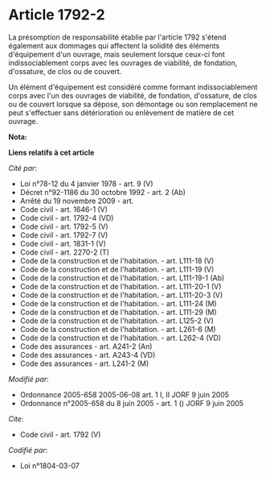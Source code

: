 # Article 1792-2

La présomption de responsabilité établie par l'article 1792 s'étend également aux dommages qui affectent la solidité des
éléments d'équipement d'un ouvrage, mais seulement lorsque ceux-ci font indissociablement corps avec les ouvrages de
viabilité, de fondation, d'ossature, de clos ou de couvert. 

Un élément d'équipement est considéré comme formant indissociablement corps avec l'un des ouvrages de viabilité, de
fondation, d'ossature, de clos ou de couvert lorsque sa dépose, son démontage ou son remplacement ne peut s'effectuer sans
détérioration ou enlèvement de matière de cet ouvrage.

**Nota:**



**Liens relatifs à cet article**

_Cité par_:

  - Loi n°78-12 du 4 janvier 1978 - art. 9 (V)
  - Décret n°92-1186 du 30 octobre 1992 - art. 2 (Ab)
  - Arrêté du 19 novembre 2009 - art.
  - Code civil - art. 1646-1 (V)
  - Code civil - art. 1792-4 (VD)
  - Code civil - art. 1792-5 (V)
  - Code civil - art. 1792-7 (V)
  - Code civil - art. 1831-1 (V)
  - Code civil - art. 2270-2 (T)
  - Code de la construction et de l'habitation. - art. L111-18 (V)
  - Code de la construction et de l'habitation. - art. L111-19 (V)
  - Code de la construction et de l'habitation. - art. L111-19-1 (Ab)
  - Code de la construction et de l'habitation. - art. L111-20-1 (V)
  - Code de la construction et de l'habitation. - art. L111-20-3 (V)
  - Code de la construction et de l'habitation. - art. L111-24 (M)
  - Code de la construction et de l'habitation. - art. L111-29 (M)
  - Code de la construction et de l'habitation. - art. L125-2 (V)
  - Code de la construction et de l'habitation. - art. L261-6 (M)
  - Code de la construction et de l'habitation. - art. L262-4 (VD)
  - Code des assurances - art. A241-2 (An)
  - Code des assurances - art. A243-4 (VD)
  - Code des assurances - art. L241-2 (M)

_Modifié par_:

  - Ordonnance 2005-658 2005-06-08 art. 1 I, II JORF 9 juin 2005
  - Ordonnance n°2005-658 du 8 juin 2005 - art. 1 () JORF 9 juin 2005

_Cite_:

  - Code civil - art. 1792 (V)

_Codifié par_:

  - Loi n°1804-03-07
